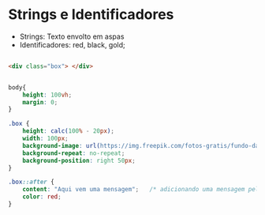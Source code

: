 # Strings e Identificadores

* Strings: Texto envolto em aspas
* Identificadores: red, black, gold;



```html

<div class="box"> </div>

```


```css

body{
    height: 100vh;
    margin: 0;
}

.box {
    height: calc(100% - 20px);
    width: 100px;
    background-image: url(https://img.freepik.com/fotos-gratis/fundo-da-agua-da-piscina_74190-451.jpg?w=2000);
    background-repeat: no-repeat;
    background-position: right 50px;
}

.box::after {
    content: "Aqui vem uma mensagem";   /* adicionando uma mensagem pelo CSS */
    color: red;
}

```